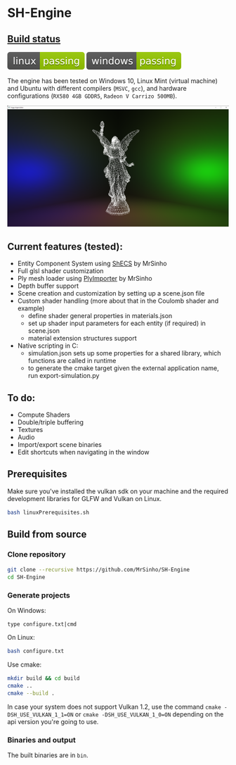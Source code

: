 # SH-Engine

## [Build status](https://github.com/MrSinho/Foggy-Engine/tree/main/.ShCI)

[![linux_badge](.ShCI/linux-status.svg)](https://github.com/MrSinho/Sh-Engine/tree/main/.ShCI/linux-log.md)
[![windows_badge](.ShCI/windows-status.svg)](https://github.com/MrSinho/Sh-Engine/tree/main/.ShCI/windows-log.md)

The engine has been tested on Windows 10, Linux Mint (virtual machine) and Ubuntu with different compilers (`MSVC`, `gcc`), and hardware configurations (`RX580 4GB GDDR5`, `Radeon V Carrizo 500MB`).

![test0](saved/Pictures/coulomb.png)

## Current features (tested):
 - Entity Component System using [ShECS](https://github.com/MrSinho/ShECS) by MrSinho
 - Full glsl shader customization
 - Ply mesh loader using [PlyImporter](https://github.com/MrSinho/PlyImporter) by MrSinho
 - Depth buffer support
 - Scene creation and customization by setting up a scene.json file
 - Custom shader handling (more about that in the Coulomb shader and example)
    * define shader general properties in materials.json
    * set up shader input parameters for each entity (if required) in scene.json
    * material extension structures support
 - Native scripting in C:
    * simulation.json sets up some properties for a shared library, which functions are called in runtime
    * to generate the cmake target given the external application name, run export-simulation.py

## To do:
 - Compute Shaders
 - Double/triple buffering
 - Textures
 - Audio
 - Import/export scene binaries
 - Edit shortcuts when navigating in the window

## Prerequisites

Make sure you've installed the vulkan sdk on your machine and the required development libraries for GLFW and Vulkan on Linux. 

```bash
bash linuxPrerequisites.sh
```

## Build from source

### Clone repository

```bash
git clone --recursive https://github.com/MrSinho/SH-Engine
cd SH-Engine
``` 

### Generate projects

On Windows:
```batch
type configure.txt|cmd
```

On Linux:
```bash
bash configure.txt
```

Use cmake:
```bash
mkdir build && cd build
cmake ..
cmake --build .
```

In case your system does not support Vulkan 1.2, use the command `cmake -DSH_USE_VULKAN_1_1=ON` or `cmake -DSH_USE_VULKAN_1_0=ON` depending on the api version you're going to use.

### Binaries and output

The built binaries are in `bin`.
